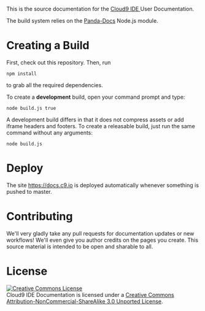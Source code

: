 This is the source documentation for the [Cloud9 IDE ](https://www.c9.io) User Documentation. 

The build system relies on the [Panda-Docs](https://github.com/gjtorikian/panda-docs) Node.js module.

# Creating a Build

First, check out this repository. Then, run

    npm install
    
to grab all the required dependencies.

To create a **development** build, open your command prompt and type:

    node build.js true

A development build differs in that it does not compress assets or add iframe headers and footers. To create a releasable build, just run the same command without any arguments:

	node build.js

# Deploy

The site https://docs.c9.io is deployed automatically whenever something is pushed to master.

# Contributing

We'll very gladly take any pull requests for documentation updates or new workflows! We'll even give you author credits on the pages you create. This source material is intended to be open and sharable to all. 

# License

<a rel="license" href="http://creativecommons.org/licenses/by-nc-sa/3.0/"><img alt="Creative Commons License" style="border-width:0" src="http://i.creativecommons.org/l/by-nc-sa/3.0/88x31.png" /></a><br /><span xmlns:dct="http://purl.org/dc/terms/" href="http://purl.org/dc/dcmitype/Text" property="dct:title" rel="dct:type">Cloud9 IDE Documentation</span> is licensed under a <a rel="license" href="http://creativecommons.org/licenses/by-nc-sa/3.0/">Creative Commons Attribution-NonCommercial-ShareAlike 3.0 Unported License</a>.
